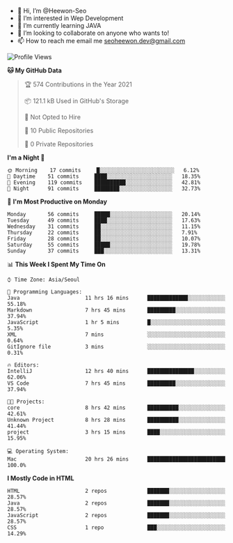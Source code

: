 - 👋 Hi, I’m @Heewon-Seo
- 👀 I’m interested in Wep Development
- 🌱 I’m currently learning JAVA
- 💞️ I’m looking to collaborate on anyone who wants to!
- 📫 How to reach me email me seoheewon.dev@gmail.com 
 <!--START_SECTION:waka-->
![Profile Views](http://img.shields.io/badge/Profile%20Views-60-blue)

**🐱 My GitHub Data** 

> 🏆 574 Contributions in the Year 2021
 > 
> 📦 121.1 kB Used in GitHub's Storage 
 > 
> 🚫 Not Opted to Hire
 > 
> 📜 10 Public Repositories 
 > 
> 🔑 0 Private Repositories  
 > 
**I'm a Night 🦉** 

```text
🌞 Morning    17 commits     █░░░░░░░░░░░░░░░░░░░░░░░░   6.12% 
🌆 Daytime    51 commits     ████░░░░░░░░░░░░░░░░░░░░░   18.35% 
🌃 Evening    119 commits    ██████████░░░░░░░░░░░░░░░   42.81% 
🌙 Night      91 commits     ████████░░░░░░░░░░░░░░░░░   32.73%

```
📅 **I'm Most Productive on Monday** 

```text
Monday       56 commits     █████░░░░░░░░░░░░░░░░░░░░   20.14% 
Tuesday      49 commits     ████░░░░░░░░░░░░░░░░░░░░░   17.63% 
Wednesday    31 commits     ██░░░░░░░░░░░░░░░░░░░░░░░   11.15% 
Thursday     22 commits     ██░░░░░░░░░░░░░░░░░░░░░░░   7.91% 
Friday       28 commits     ██░░░░░░░░░░░░░░░░░░░░░░░   10.07% 
Saturday     55 commits     █████░░░░░░░░░░░░░░░░░░░░   19.78% 
Sunday       37 commits     ███░░░░░░░░░░░░░░░░░░░░░░   13.31%

```


📊 **This Week I Spent My Time On** 

```text
⌚︎ Time Zone: Asia/Seoul

💬 Programming Languages: 
Java                     11 hrs 16 mins      █████████████░░░░░░░░░░░░   55.18% 
Markdown                 7 hrs 45 mins       █████████░░░░░░░░░░░░░░░░   37.94% 
JavaScript               1 hr 5 mins         █░░░░░░░░░░░░░░░░░░░░░░░░   5.35% 
XML                      7 mins              ░░░░░░░░░░░░░░░░░░░░░░░░░   0.64% 
GitIgnore file           3 mins              ░░░░░░░░░░░░░░░░░░░░░░░░░   0.31%

🔥 Editors: 
IntelliJ                 12 hrs 40 mins      ███████████████░░░░░░░░░░   62.06% 
VS Code                  7 hrs 45 mins       █████████░░░░░░░░░░░░░░░░   37.94%

🐱‍💻 Projects: 
core                     8 hrs 42 mins       ██████████░░░░░░░░░░░░░░░   42.61% 
Unknown Project          8 hrs 28 mins       ██████████░░░░░░░░░░░░░░░   41.44% 
project                  3 hrs 15 mins       ████░░░░░░░░░░░░░░░░░░░░░   15.95%

💻 Operating System: 
Mac                      20 hrs 26 mins      █████████████████████████   100.0%

```

**I Mostly Code in HTML** 

```text
HTML                     2 repos             ███████░░░░░░░░░░░░░░░░░░   28.57% 
Java                     2 repos             ███████░░░░░░░░░░░░░░░░░░   28.57% 
JavaScript               2 repos             ███████░░░░░░░░░░░░░░░░░░   28.57% 
CSS                      1 repo              ███░░░░░░░░░░░░░░░░░░░░░░   14.29%

```
<!--END_SECTION:waka-->
